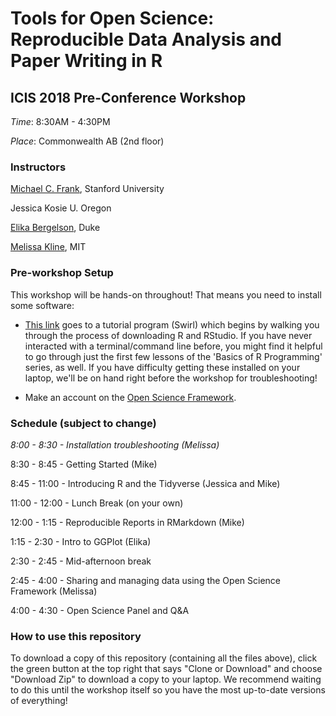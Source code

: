 # Tools for Open Science: Reproducible Data Analysis and Paper Writing in R
## ICIS 2018 Pre-Conference Workshop

*Time*: 8:30AM - 4:30PM

*Place*: Commonwealth AB (2nd floor)

### Instructors

[Michael C. Frank](https://web.stanford.edu/~mcfrank/), Stanford University

Jessica Kosie U. Oregon

[Elika Bergelson](http://bergelsonlab.com/), Duke

[Melissa Kline](http://melissakline.net), MIT

### Pre-workshop Setup

This workshop will be hands-on throughout! That means you need to install some software: 

* [This link](http://swirlstats.com/students.html) goes to a tutorial program (Swirl) which begins by walking you through the process of downloading R and RStudio. If you have never interacted with a terminal/command line before, you might find it helpful to go through just the first few lessons of the 'Basics of R Programming' series, as well. If you have difficulty getting these installed on your laptop, we'll be on hand right before the workshop for troubleshooting!

* Make an account on the [Open Science Framework](http://osf.io).   

### Schedule (subject to change)

*8:00 - 8:30 - Installation troubleshooting (Melissa)*

8:30 - 8:45 - Getting Started (Mike) 

8:45 - 11:00 - Introducing R and the Tidyverse (Jessica and Mike)

11:00 - 12:00 - Lunch Break (on your own)

12:00 - 1:15 - Reproducible Reports in RMarkdown (Mike)

1:15 - 2:30 - Intro to GGPlot (Elika)

2:30 - 2:45 - Mid-afternoon break

2:45 - 4:00 - Sharing and managing data using the Open Science Framework (Melissa)

4:00 - 4:30 - Open Science Panel and Q&A

### How to use this repository

To download a copy of this repository (containing all the files above), click the green button at the top right that says "Clone or Download" and choose "Download Zip" to download a copy to your laptop. We recommend waiting to do this until the workshop itself so you have the most up-to-date versions of everything! 
